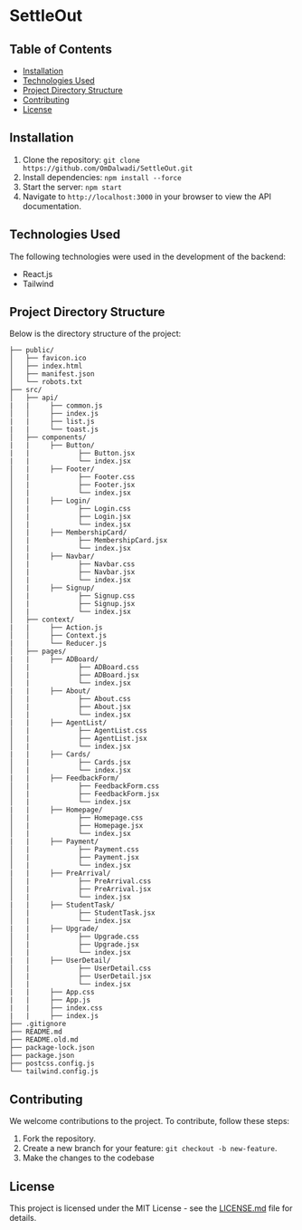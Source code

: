 # SettleOut


## Table of Contents

- [Installation](#installation)
- [Technologies Used](#technologies-used)
- [Project Directory Structure](#project-directory-structure)
- [Contributing](#contributing)
- [License](#license)

## Installation

1. Clone the repository: `git clone https://github.com/OmDalwadi/SettleOut.git`
2. Install dependencies: `npm install --force`
3. Start the server: `npm start`
4. Navigate to `http://localhost:3000` in your browser to view the API documentation.

## Technologies Used

The following technologies were used in the development of the backend:

- React.js
- Tailwind
## Project Directory Structure

Below is the directory structure of the project:

```
├── public/
│   ├── favicon.ico
│   ├── index.html
│   ├── manifest.json
│   └── robots.txt
├── src/
│   ├── api/
|   |     ├── common.js
│   │     ├── index.js
|   |     ├── list.js
|   |     └── toast.js
│   ├── components/
|   |     ├── Button/
|   |            ├── Button.jsx
|   |            └── index.jsx
│   |     ├── Footer/        
│   |            ├── Footer.css
│   |            ├── Footer.jsx
│   |            └── index.jsx
│   |     ├── Login/        
│   |            ├── Login.css
│   |            ├── Login.jsx
│   |            └── index.jsx
│   |     ├── MembershipCard/        
│   |            ├── MembershipCard.jsx
│   |            └── index.jsx
│   |     ├── Navbar/        
│   |            ├── Navbar.css
│   |            ├── Navbar.jsx
│   |            └── index.jsx
│   |     ├── Signup/        
│   |            ├── Signup.css
│   |            ├── Signup.jsx
│   |            └── index.jsx
│   ├── context/
|   |     ├── Action.js
│   │     ├── Context.js
|   |     └── Reducer.js
│   ├── pages/
|   |     ├── ADBoard/
│   |            ├── ADBoard.css
│   |            ├── ADBoard.jsx
│   |            └── index.jsx
|   |     ├── About/
│   |            ├── About.css
│   |            ├── About.jsx
│   |            └── index.jsx
|   |     ├── AgentList/
│   |            ├── AgentList.css
│   |            ├── AgentList.jsx
│   |            └── index.jsx
|   |     ├── Cards/
│   |            ├── Cards.jsx
│   |            └── index.jsx
|   |     ├── FeedbackForm/
│   |            ├── FeedbackForm.css
│   |            ├── FeedbackForm.jsx
│   |            └── index.jsx
|   |     ├── Homepage/
│   |            ├── Homepage.css
│   |            ├── Homepage.jsx
│   |            └── index.jsx
|   |     ├── Payment/
│   |            ├── Payment.css
│   |            ├── Payment.jsx
│   |            └── index.jsx
|   |     ├── PreArrival/
│   |            ├── PreArrival.css
│   |            ├── PreArrival.jsx
│   |            └── index.jsx
|   |     ├── StudentTask/
│   |            ├── StudentTask.jsx
│   |            └── index.jsx
|   |     ├── Upgrade/
│   |            ├── Upgrade.css
│   |            ├── Upgrade.jsx
│   |            └── index.jsx
|   |     ├── UserDetail/
│   |            ├── UserDetail.css
│   |            ├── UserDetail.jsx
│   |            └── index.jsx
|   |     ├── App.css
|   |     ├── App.js
|   |     ├── index.css
|   |     ├── index.js
├── .gitignore
├── README.md
├── README.old.md
├── package-lock.json
├── package.json
├── postcss.config.js
└── tailwind.config.js
```
## Contributing

We welcome contributions to the project. To contribute, follow these steps:

1. Fork the repository.
2. Create a new branch for your feature: `git checkout -b new-feature`.
3. Make the changes to the codebase


## License

This project is licensed under the MIT License - see the [LICENSE.md](LICENSE.md) file for details.


